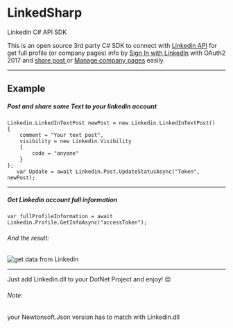 # LinkedSharp
Linkedin C# API SDK

This is an open source 3rd party C# SDK to connect with <a href="https://developer.linkedin.com/docs"> Linkedin API</a> for get full profile (or company pages) info by <a href="https://developer.linkedin.com/docs/signin-with-linkedin">Sign In with LinkedIn</a> with OAuth2 2017 and <a href="https://developer.linkedin.com/docs/share-on-linkedin"> share post </a> or <a href="https://developer.linkedin.com/docs/company-pages">Manage company pages</a> easily.

<hr>
<h2>Example</h2>
<h5>Post and share some Text to your linkedin account</h5>

```
Linkedin.LinkedInTextPost newPost = new Linkedin.LinkedInTextPost()
{
    comment = "Your text post",
    visibility = new Linkedin.Visibility
    {
        code = "anyone"
    }
};
   var Update = await Linkedin.Post.UpdateStatusAsync("Token", newPost);
```
<hr>
<h5>Get Linkedin account full information</h5>

```
var fullProfileInformation = await Linkedin.Profile.GetInfoAsync("accessToken");
```
<h6>And the result:</h6>

![get data from Linkedin](https://kookkon.com/images/linkedin.png)

<hr>
Just add Linkedin.dll to your DotNet Project and enjoy! 😍
<h6>Note:</h6> your Newtonsoft.Json version has to match with Linkedin.dll



